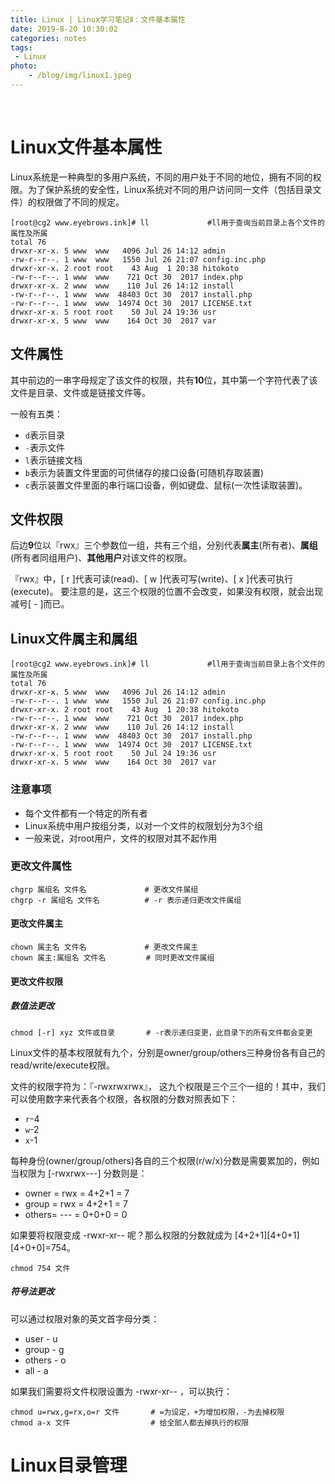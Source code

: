 ```yaml
---
title: Linux | Linux学习笔记Ⅱ：文件基本属性
date: 2019-8-20 10:30:02
categories: notes
tags:
 - Linux
photo: 
    - /blog/img/linux1.jpeg
---
```

<br>
<!--more-->

# Linux文件基本属性

Linux系统是一种典型的多用户系统，不同的用户处于不同的地位，拥有不同的权限。为了保护系统的安全性，Linux系统对不同的用户访问同一文件（包括目录文件）的权限做了不同的规定。

```
[root@cg2 www.eyebrows.ink]# ll             #ll用于查询当前目录上各个文件的属性及所属
total 76
drwxr-xr-x. 5 www  www   4096 Jul 26 14:12 admin
-rw-r--r--. 1 www  www   1550 Jul 26 21:07 config.inc.php
drwxr-xr-x. 2 root root    43 Aug  1 20:38 hitokoto
-rw-r--r--. 1 www  www    721 Oct 30  2017 index.php
drwxr-xr-x. 2 www  www    110 Jul 26 14:12 install
-rw-r--r--. 1 www  www  48403 Oct 30  2017 install.php
-rw-r--r--. 1 www  www  14974 Oct 30  2017 LICENSE.txt
drwxr-xr-x. 5 root root    50 Jul 24 19:36 usr
drwxr-xr-x. 5 www  www    164 Oct 30  2017 var
```

## 文件属性

其中前边的一串字母规定了该文件的权限，共有**10**位，其中第一个字符代表了该文件是目录、文件或是链接文件等。

一般有五类：
+ `d`表示目录
+ `-`表示文件
+ `l`表示链接文档
+ `b`表示为装置文件里面的可供储存的接口设备(可随机存取装置)
+ `c`表示装置文件里面的串行端口设备，例如键盘、鼠标(一次性读取装置)。

## 文件权限

后边**9**位以『rwx』三个参数位一组，共有三个组，分别代表**属主**(所有者)、**属组**(所有者同组用户)、**其他用户**对该文件的权限。

『rwx』中，[ r ]代表可读(read)、[ w ]代表可写(write)、[ x ]代表可执行(execute)。 要注意的是，这三个权限的位置不会改变，如果没有权限，就会出现减号[ - ]而已。

[](/blog/img/2019/linux-file/1.png)

## Linux文件属主和属组

```
[root@cg2 www.eyebrows.ink]# ll             #ll用于查询当前目录上各个文件的属性及所属
total 76
drwxr-xr-x. 5 www  www   4096 Jul 26 14:12 admin
-rw-r--r--. 1 www  www   1550 Jul 26 21:07 config.inc.php
drwxr-xr-x. 2 root root    43 Aug  1 20:38 hitokoto
-rw-r--r--. 1 www  www    721 Oct 30  2017 index.php
drwxr-xr-x. 2 www  www    110 Jul 26 14:12 install
-rw-r--r--. 1 www  www  48403 Oct 30  2017 install.php
-rw-r--r--. 1 www  www  14974 Oct 30  2017 LICENSE.txt
drwxr-xr-x. 5 root root    50 Jul 24 19:36 usr
drwxr-xr-x. 5 www  www    164 Oct 30  2017 var
```

### 注意事项

+ 每个文件都有一个特定的所有者
+ Linux系统中用户按组分类，以对一个文件的权限划分为3个组
+ 一般来说，对root用户，文件的权限对其不起作用

### 更改文件属性

```
chgrp 属组名 文件名             # 更改文件属组
chgrp -r 属组名 文件名          # -r 表示递归更改文件属组
```

#### 更改文件属主

```
chown 属主名 文件名             # 更改文件属主
chown 属主:属组名 文件名         # 同时更改文件属组
```
#### 更改文件权限

##### 数值法更改

```
chmod [-r] xyz 文件或目录       # -r表示递归变更，此目录下的所有文件都会变更
```

Linux文件的基本权限就有九个，分别是owner/group/others三种身份各有自己的read/write/execute权限。

文件的权限字符为：『-rwxrwxrwx』， 这九个权限是三个三个一组的！其中，我们可以使用数字来代表各个权限，各权限的分数对照表如下：
+ `r`-4
+ `w`-2
+ `x`-1

每种身份(owner/group/others)各自的三个权限(r/w/x)分数是需要累加的，例如当权限为 [-rwxrwx---] 分数则是：
+ owner = rwx = 4+2+1 = 7
+ group = rwx = 4+2+1 = 7
+ others= --- = 0+0+0 = 0

如果要将权限变成 -rwxr-xr-- 呢？那么权限的分数就成为 [4+2+1][4+0+1][4+0+0]=754。
```
chmod 754 文件
```

##### 符号法更改

可以通过权限对象的英文首字母分类：
+ user - u
+ group - g
+ others - o
+ all - a

如果我们需要将文件权限设置为 -rwxr-xr-- ，可以执行：
```
chmod u=rwx,g=rx,o=r 文件       # =为设定，+为增加权限，-为去掉权限
chmod a-x 文件                  # 给全部人都去掉执行的权限
```

# Linux目录管理

